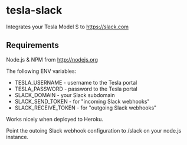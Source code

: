 tesla-slack
===========

Integrates your Tesla Model S to https://slack.com

Requirements
------------

Node.js & NPM from http://nodejs.org

The following ENV variables:
* TESLA_USERNAME - username to the Tesla portal
* TESLA_PASSWORD - password to the Tesla portal
* SLACK_DOMAIN - your Slack subdomain
* SLACK_SEND_TOKEN - for "incoming Slack webhooks"
* SLACK_RECEIVE_TOKEN - for "outgoing Slack webhooks"

Works nicely when deployed to Heroku.

Point the outoing Slack webhook configuration to /slack on your node.js instance.

